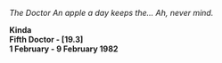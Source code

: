 _The Doctor_ _An apple a day keeps the... Ah, never mind._

**Kinda  
Fifth Doctor - [19.3]  
1 February - 9 February 1982**